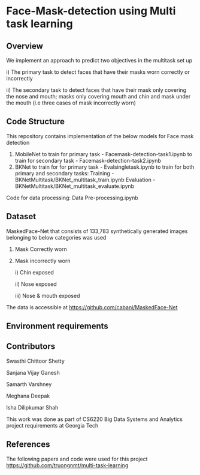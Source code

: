 # Face-Mask-detection using Multi task learning

## Overview
We implement an approach to predict two objectives in the multitask set up

i) The primary task to detect faces that have their masks worn correctly or incorrectly

ii) The secondary task to detect faces that have their mask only covering the nose and mouth; masks only covering mouth and chin and mask under the mouth (i.e three cases of mask incorrectly worn)

## Code Structure
This repository contains implementation of the below models for Face mask detection

1. MobileNet
        to train for primary task - Facemask-detection-task1.ipynb
        to train for secondary task - Facemask-detection-task2.ipynb
2. BKNet 
        to train for for primary task - Evalsingletask.ipynb
        to train for both primary and secondary tasks:
                    Training - BKNetMultitask/BKNet_multitask_train.ipynb
                    Evaluation - BKNetMultitask/BKNet_multitask_evaluate.ipynb
                    
Code for data processing: Data Pre-processing.ipynb

## Dataset
MaskedFace-Net that consists of 133,783 synthetically generated images belonging to below categories was used

1. Mask Correctly worn

3. Mask incorrectly worn

    i) Chin exposed
    
    ii) Nose exposed
    
    iii) Nose & mouth exposed
    
The data is accessible at https://github.com/cabani/MaskedFace-Net


## Environment requirements


## Contributors
Swasthi Chittoor Shetty

Sanjana Vijay Ganesh

Samarth Varshney

Meghana Deepak

Isha Dilipkumar Shah

This work was done as part of CS6220 Big Data Systems and Analytics project requirements at Georgia Tech

## References
The following papers and code were used for this project
https://github.com/truongnmt/multi-task-learning
